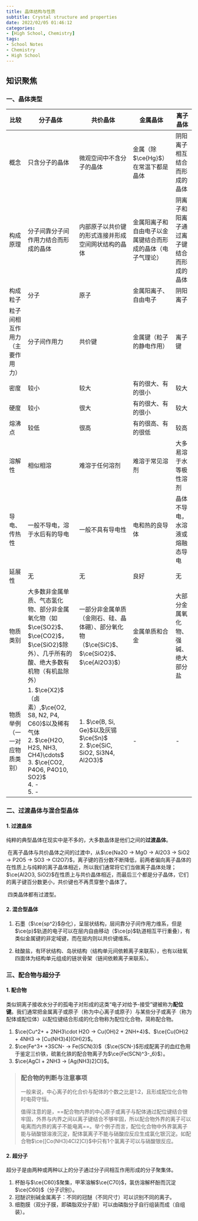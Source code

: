 ```yaml
---
title: 晶体结构与性质
subtitle: Crystal structure and properties
date: 2022/02/05 01:46:12
categories:
- [High School, Chemistry]
tags:
- School Notes
- Chemistry
- High School
---
```


## 知识聚焦

### 一、晶体类型

| 比较                                 | 分子晶体                                                     | 共价晶体                                                     | 金属晶体                                                   | 离子晶体                                 |
| ------------------------------------ | ------------------------------------------------------------ | ------------------------------------------------------------ | ---------------------------------------------------------- | ---------------------------------------- |
| 概念                                 | 只含分子的晶体                                               | 微观空间中不含分子的晶体                                     | 金属（除$\ce{Hg}$）在常温下都是晶体                        | 阴阳离子相互结合而形成的晶体             |
| 构成原理                             | 分子间靠分子间作用力结合而形成的晶体                         | 内部原子以共价键的形式连接并形成空间网状结构的晶体           | 金属阳离子和自由电子以金属键结合而形成的晶体（电子气理论） | 阴离子和阳离子通过离子键结合而形成的晶体 |
| 构成粒子                             | 分子                                                         | 原子                                                         | 金属阳离子、自由电子                                       | 阴阳离子                                 |
| 粒子间相互作用力<br />（主要作用力） | 分子间作用力                                                 | 共价键                                                       | 金属键（粒子的静电作用）                                   | 离子键                                   |
| 密度                                 | 较小                                                         | 较大                                                         | 有的很大、有的很小                                         | 较大                                     |
| 硬度                                 | 较小                                                         | 很大                                                         | 有的很大、有的很小                                         | 较大                                     |
| 熔沸点                               | 较低                                                         | 很高                                                         | 有的很高、有的很低                                         | 较高                                     |
| 溶解性                               | 相似相溶                                                     | 难溶于任何溶剂                                               | 难溶于常见溶剂                                             | 大多易溶于水等极性溶剂                   |
| 导电、传热性                         | 一般不导电，溶于水后有的导电                                 | 一般不具有导电性                                             | 电和热的良导体                                             | 晶体不导电，水溶液或熔融态导电           |
| 延展性                               | 无                                                           | 无                                                           | 良好                                                       | 无                                       |
| 物质类别                             | 大多数非金属单质、气态氢化物、部分非金属氧化物（如$\ce{SO2}$、$\ce{CO2}$，$\ce{SiO2}$除外）、几乎所有的酸、绝大多数有机物（有机盐除外） | 一部分非金属单质（金刚石、硅、晶体硼）、部分氧化物（$\ce{SiC}$、$\ce{SiO2}$、$\ce{Al2O3}$） | 金属单质和合金                                             | 大部分金属氧化物、强碱、绝大部分盐       |
| 物质举例（一一对应物质类别）         | 1. $\ce{X2}$（卤素）,$\ce{O2, S8, N2, P4, C60}$以及稀有气体<br />2. $\ce{H2O, H2S, NH3, CH4}\cdots$<br />3. $\ce{CO2, P4O6, P4O10, SO2}$<br />4. -<br />5. - | 1. $\ce{B, Si, Ge}$以及灰锡$\ce{Sn}$<br />2. $\ce{SiC, SiO2, Si3N4, Al2O3}$ | -                                                          | -                                        |

### 二、过渡晶体与混合型晶体

#### 1. 过渡晶体

​	纯粹的典型晶体在现实中是不多的，大多数晶体是他们之间的**过渡晶体**。

​	在离子晶体与共价晶体之间的过渡中，从$\ce{Na2O -> MgO -> Al2O3 -> SiO2 -> P2O5 -> SO3 -> Cl2O7}$，离子键的百分数不断降低，前两者偏向离子晶体的在性质上与纯粹的离子晶体相近，所以我们通常将它们当做离子晶体处理；$\ce{Al2O3, SiO2}$在性质上与共价晶体相近，而最后三个都是分子晶体，它们的离子键百分数更小，共价键也不再贯穿整个晶体了。

​	四类晶体都有过渡型。

#### 2. 混合型晶体

1. 石墨（$\ce{sp^2}$杂化），呈层状结构，层间靠分子间作用力维系，但是$\ce{p}$轨道的电子可以在层内自由移动（$\ce{p}$轨道相互平行重叠），有类似金属键的非定域键，而在层内则以共价键维系。

2. 硅酸盐，有环状结构、岛状结构（结构单元间依赖离子来联系），也有以硅氧四面体为结构单元组成的链状骨架（链间依赖离子来联系）。

### 三、配合物与超分子

#### 1. 配合物

​	类似铜离子接收水分子的孤电子对形成的这类“电子对给予-接受”键被称为**配位键**。我们通常把金属离子或原子（称为中心离子或原子）与某些分子或离子（称为配体或配位体）以配位键结合形成的化合物称为配位化合物，简称配合物。

1. $\ce{Cu^2+ + 2NH3\cdot H2O -> Cu(OH)2 + 2NH+4}$、$\ce{Cu(OH)2 + 4NH3 -> [Cu(NH3)4](OH)2}$。
2. $\ce{Fe^3+ +3SCN- -> Fe(SCN)3}$（$\ce{SCN-}$形成配离子的血红色用于鉴定三价铁，硫氰化铁的配合物离子为$\ce{Fe(SCN)^3-_6}$）。
3. $\ce{AgCl + 2NH3 -> [Ag(NH3)2]Cl}$。

> ### 配合物的判断与注意事项
>
> ​	一般来说，中心离子的化合价与配体的个数之比是1:2，且形成配位化合物时电荷守恒。
>
> ​	值得注意的是，==配合物内界的中心原子或离子与配体通过配位键结合很牢固，外界与内界之间以离子键结合不够牢固，所以配合物外界的离子可以电离而内界的离子不能电离==。举个例子而言，配位化合物中外界氯离子能与硝酸银溶液沉淀，配体氯离子不能与硝酸应反应生成氯化银沉淀。如配合物$\ce{[Co(NH3)4Cl2]Cl}$中只有1个氯离子可以与硝酸银反应。

#### 2. 超分子

​	超分子是由两种或两种以上的分子通过分子间相互作用形成的分子聚集体。

1. 杯酚与$\ce{C60}$聚集，甲苯溶解$\ce{C70}$，氯仿溶解杯酚而沉淀$\ce{C60}$（分子识别）。
2. 冠醚识别碱金属离子：不同的冠醚（不同尺寸）可以识别不同的离子。
3. 细胞膜（双分子膜，即磷脂双分子层）可以由磷脂分子自行组装而成（自组装）。
